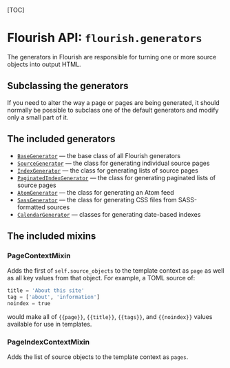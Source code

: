 [TOC]

# Flourish API: `flourish.generators`

The generators in Flourish are responsible for turning one or more source
objects into output HTML.

## Subclassing the generators

If you need to alter the way a page or pages are being generated, it should
normally be possible to subclass one of the default generators and modify
only a small part of it.

## The included generators

  * [`BaseGenerator`](/api-flourish-generators-base/) — the base class of all
    Flourish generators
  * [`SourceGenerator`](/api-flourish-generators-source/) — the class for
    generating individual source pages
  * [`IndexGenerator`](/api-flourish-generators-index/) — the class for
    generating lists of source pages
  * [`PaginatedIndexGenerator`](/api-flourish-generators-paginatedindex/) —
    the class for generating paginated lists of source pages
  * [`AtomGenerator`](/api-flourish-generators-atom/) — the class for
    generating an Atom feed
  * [`SassGenerator`](/api-flourish-generators-sass/) — the class for
    generating CSS files from SASS-formatted sources
  * [`CalendarGenerator`](/api-flourish-generators-calendar/) — classes for
    generating date-based indexes

## The included mixins

### PageContextMixin

Adds the first of `self.source_objects` to the template context as `page` as
well as all key values from that object. For example, a TOML source of:

```python
title = 'About this site'
tag = ['about', 'information']
noindex = true
```

would make all of `{{page}}`, `{{title}}`, `{{tags}}`, and `{{noindex}}`
values available for use in templates.

### PageIndexContextMixin

Adds the list of source objects to the template context as `pages`.
